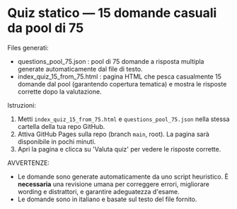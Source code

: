 
# Quiz statico — 15 domande casuali da pool di 75

Files generati:
- questions_pool_75.json : pool di 75 domande a risposta multipla generate automaticamente dal file di testo.
- index_quiz_15_from_75.html : pagina HTML che pesca casualmente 15 domande dal pool (garantendo copertura tematica) e mostra le risposte corrette dopo la valutazione.


Istruzioni:
1. Metti `index_quiz_15_from_75.html` e `questions_pool_75.json` nella stessa cartella della tua repo GitHub.
2. Attiva GitHub Pages sulla repo (branch `main`, root). La pagina sarà disponibile in pochi minuti.
3. Apri la pagina e clicca su 'Valuta quiz' per vedere le risposte corrette.

AVVERTENZE:
- Le domande sono generate automaticamente da uno script heuristico. È **necessaria** una revisione umana per correggere errori, migliorare wording e distrattori, e garantire adeguatezza d'esame.
- Le domande sono in italiano e basate sul testo del file fornito.
